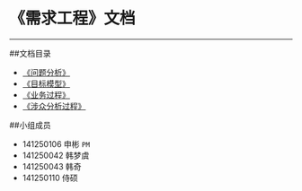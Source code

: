 # 《需求工程》文档

---
##文档目录
* <a href="../problemAnalysis" target="_blank">《问题分析》</a>
* <a href="../goalModel" target="_blank">《目标模型》</a>
* <a href="../businessProcess" target="_blank">《业务过程》</a>
* <a href="../stakeholderAnalysis" target="_blank">《涉众分析过程》</a>


##小组成员
* 141250106 申彬 `PM`
* 141250042 韩梦虞
* 141250043 韩奇
* 141250110 侍硕


